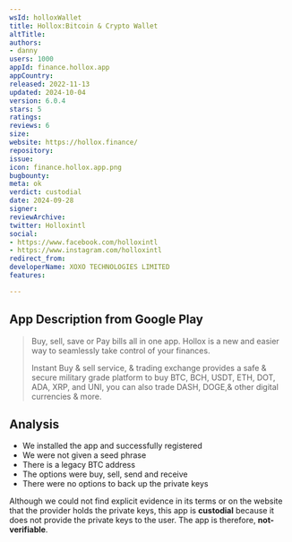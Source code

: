 ```yaml
---
wsId: holloxWallet
title: Hollox:Bitcoin & Crypto Wallet
altTitle: 
authors:
- danny
users: 1000
appId: finance.hollox.app
appCountry: 
released: 2022-11-13
updated: 2024-10-04
version: 6.0.4
stars: 5
ratings: 
reviews: 6
size: 
website: https://hollox.finance/
repository: 
issue: 
icon: finance.hollox.app.png
bugbounty: 
meta: ok
verdict: custodial
date: 2024-09-28
signer: 
reviewArchive: 
twitter: Holloxintl
social:
- https://www.facebook.com/holloxintl
- https://www.instagram.com/holloxintl
redirect_from: 
developerName: XOXO TECHNOLOGIES LIMITED
features: 

---
```


## App Description from Google Play

> Buy, sell, save or Pay bills all in one app. Hollox is a new and easier way to seamlessly take control of your finances.
>
> Instant Buy & sell service, & trading exchange provides a safe & secure military grade platform to buy BTC, BCH, USDT, ETH, DOT, ADA, XRP, and UNI, you can also trade DASH, DOGE,& other digital currencies & more.

## Analysis 

- We installed the app and successfully registered
- We were not given a seed phrase
- There is a legacy BTC address
- The options were buy, sell, send and receive
- There were no options to back up the private keys

Although we could not find explicit evidence in its terms or on the website that the provider holds the private keys, this app is **custodial** because it does not provide the private keys to the user. The app is therefore, **not-verifiable**.